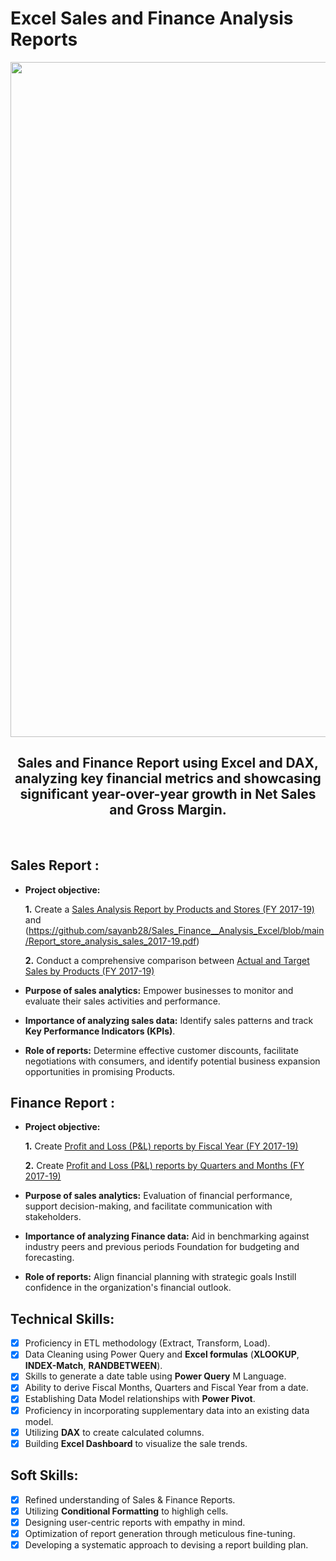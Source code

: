 # Excel Sales and Finance Analysis Reports <br>

<img src=https://github.com/sayanb28/Sales_Finance__Analysis_Excel/assets/170934465/ba5f1ede-04dd-418a-aaf9-e197cc9744ae width="1080px"><br>

<h2 align="center">Sales and Finance Report using Excel and DAX, analyzing key financial metrics and showcasing significant year-over-year growth in Net Sales and Gross Margin.</h2><br>

## Sales Report :

- **Project objective:** 

    **1.** Create a [Sales Analysis Report by Products and Stores (FY 2017-19)](https://github.com/sayanb28/Sales_Finance__Analysis_Excel/blob/main/Report_product_analysis_sales_2017-19.pdf) and (https://github.com/sayanb28/Sales_Finance__Analysis_Excel/blob/main/Report_store_analysis_sales_2017-19.pdf)

    **2.** Conduct a comprehensive comparison between [Actual and Target Sales by Products (FY 2017-19)](https://github.com/sayanb28/Sales_Finance__Analysis_Excel/blob/main/Report_store_analysis_sales_2017-19.pdf)

- **Purpose of sales analytics:** Empower businesses to monitor and evaluate their sales activities and performance. 

- **Importance of analyzing sales data:** Identify sales patterns and track **Key Performance Indicators (KPIs)**.

- **Role of reports:** Determine effective customer discounts, facilitate negotiations with consumers, and identify potential business expansion opportunities in promising Products.


## Finance Report :

- **Project objective:** 

    **1.** Create [Profit and Loss (P&L) reports by Fiscal Year (FY 2017-19)](https://github.com/sayanb28/Sales_Finance__Analysis_Excel/blob/main/Report_finance_by_years_2017-19.pdf)

   **2.** Create [Profit and Loss (P&L) reports by Quarters and Months (FY 2017-19)](https://github.com/sayanb28/Sales_Finance__Analysis_Excel/blob/main/Report_finance_by_Q_months_2017-19.pdf)

- **Purpose of sales analytics:** Evaluation of financial performance, support decision-making, and facilitate communication with stakeholders.

- **Importance of analyzing Finance data:** Aid in benchmarking against industry peers and previous periods Foundation for budgeting and forecasting.

- **Role of reports:** Align financial planning with strategic goals Instill confidence in the organization's financial outlook.


## Technical Skills:
- [x]	Proficiency in ETL methodology (Extract, Transform, Load).
- [x]	Data Cleaning using Power Query and **Excel formulas** (**XLOOKUP**, **INDEX-Match**, **RANDBETWEEN**).
- [x]	Skills to generate a date table using **Power Query** M Language.
- [x]	Ability to derive Fiscal Months, Quarters and Fiscal Year from a date.
- [x]	Establishing Data Model relationships with **Power Pivot**.
- [x]	Proficiency in incorporating supplementary data into an existing data model.
- [x]	Utilizing **DAX** to create calculated columns.
- [x]	Building **Excel Dashboard** to visualize the sale trends.

## Soft Skills:
- [x]	Refined understanding of Sales & Finance Reports.
- [x]	Utilizing **Conditional Formatting** to highligh cells.
- [x]	Designing user-centric reports with empathy in mind.
- [x]	Optimization of report generation through meticulous fine-tuning.
- [x]	Developing a systematic approach to devising a report building plan.
